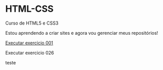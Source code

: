# HTML-CSS
 Curso de HTML5 e CSS3

Estou aprendendo a criar sites e agora vou gerenciar meus repositórios!

<a href="http://luizeo1994.github.io/HTML-CSS/ex001/index.html">Executar exercicio 001</a>

<a ref="http://luizeo1994.github.io/HTML-CSS/exercicios/ex026/mq002/index.html">Executar exercicio 026</a>


teste